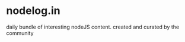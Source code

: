nodelog.in
==========

daily bundle of interesting nodeJS content. created and curated by the community
